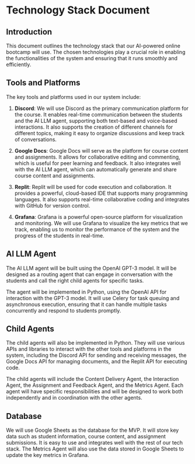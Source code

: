 # Technology Stack Document

## Introduction

This document outlines the technology stack that our AI-powered online bootcamp will use. The chosen technologies play a crucial role in enabling the functionalities of the system and ensuring that it runs smoothly and efficiently.

## Tools and Platforms

The key tools and platforms used in our system include:

1. **Discord**: We will use Discord as the primary communication platform for the course. It enables real-time communication between the students and the AI LLM agent, supporting both text-based and voice-based interactions. It also supports the creation of different channels for different topics, making it easy to organize discussions and keep track of conversations.

2. **Google Docs**: Google Docs will serve as the platform for course content and assignments. It allows for collaborative editing and commenting, which is useful for peer learning and feedback. It also integrates well with the AI LLM agent, which can automatically generate and share course content and assignments.

3. **Replit**: Replit will be used for code execution and collaboration. It provides a powerful, cloud-based IDE that supports many programming languages. It also supports real-time collaborative coding and integrates with GitHub for version control.

4. **Grafana**: Grafana is a powerful open-source platform for visualization and monitoring. We will use Grafana to visualize the key metrics that we track, enabling us to monitor the performance of the system and the progress of the students in real-time.

## AI LLM Agent

The AI LLM agent will be built using the OpenAI GPT-3 model. It will be designed as a routing agent that can engage in conversation with the students and call the right child agents for specific tasks.

The agent will be implemented in Python, using the OpenAI API for interaction with the GPT-3 model. It will use Celery for task queuing and asynchronous execution, ensuring that it can handle multiple tasks concurrently and respond to students promptly.

## Child Agents

The child agents will also be implemented in Python. They will use various APIs and libraries to interact with the other tools and platforms in the system, including the Discord API for sending and receiving messages, the Google Docs API for managing documents, and the Replit API for executing code.

The child agents will include the Content Delivery Agent, the Interaction Agent, the Assignment and Feedback Agent, and the Metrics Agent. Each agent will have specific responsibilities and will be designed to work both independently and in coordination with the other agents.

## Database

We will use Google Sheets as the database for the MVP. It will store key data such as student information, course content, and assignment submissions. It is easy to use and integrates well with the rest of our tech stack. The Metrics Agent will also use the data stored in Google Sheets to update the key metrics in Grafana.
